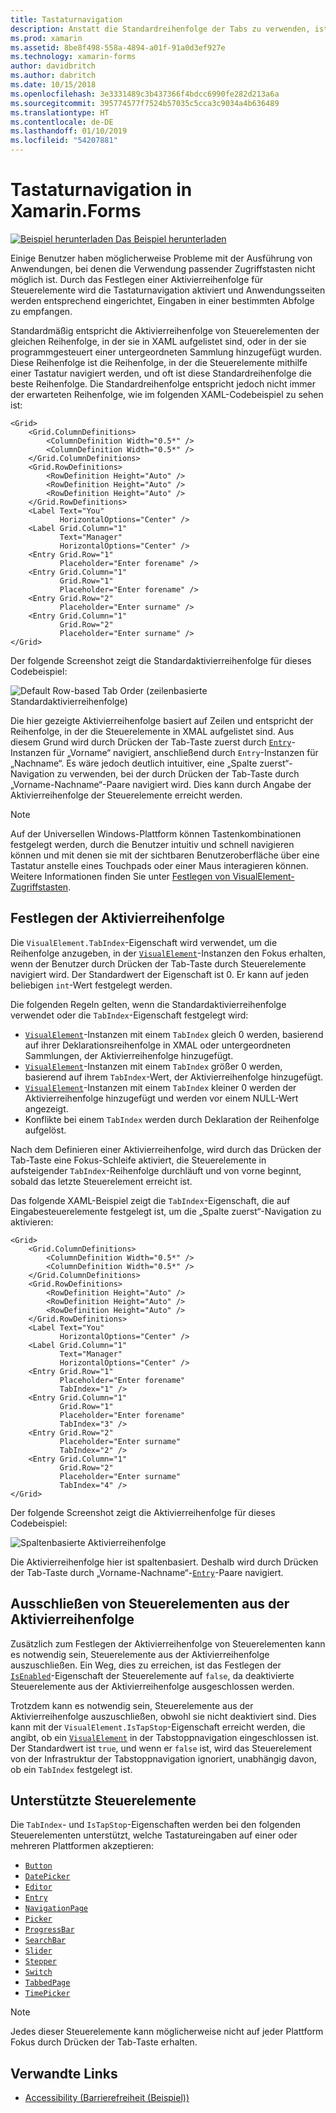 ```yaml
---
title: Tastaturnavigation
description: Anstatt die Standardreihenfolge der Tabs zu verwenden, ist es manchmal notwendig, Ihre Benutzeroberfläche zu optimieren, indem Sie die Standardreihenfolge für Tabs mithilfe einer Kombination der Eigenschaften „TabIndex“ und „IsTapStop“ angeben.
ms.prod: xamarin
ms.assetid: 8be8f498-558a-4894-a01f-91a0d3ef927e
ms.technology: xamarin-forms
author: davidbritch
ms.author: dabritch
ms.date: 10/15/2018
ms.openlocfilehash: 3e3331489c3b437366f4bdcc6990fe282d213a6a
ms.sourcegitcommit: 395774577f7524b57035c5cca3c9034a4b636489
ms.translationtype: HT
ms.contentlocale: de-DE
ms.lasthandoff: 01/10/2019
ms.locfileid: "54207881"
---
```

# <a name="keyboard-navigation-in-xamarinforms"></a>Tastaturnavigation in Xamarin.Forms

[![Beispiel herunterladen](~/media/shared/download.png) Das Beispiel herunterladen](https://developer.xamarin.com/samples/xamarin-forms/UserInterface/Accessibility/)

Einige Benutzer haben möglicherweise Probleme mit der Ausführung von Anwendungen, bei denen die Verwendung passender Zugriffstasten nicht möglich ist. Durch das Festlegen einer Aktivierreihenfolge für Steuerelemente wird die Tastaturnavigation aktiviert und Anwendungsseiten werden entsprechend eingerichtet, Eingaben in einer bestimmten Abfolge zu empfangen.

Standardmäßig entspricht die Aktivierreihenfolge von Steuerelementen der gleichen Reihenfolge, in der sie in XAML aufgelistet sind, oder in der sie programmgesteuert einer untergeordneten Sammlung hinzugefügt wurden. Diese Reihenfolge ist die Reihenfolge, in der die Steuerelemente mithilfe einer Tastatur navigiert werden, und oft ist diese Standardreihenfolge die beste Reihenfolge. Die Standardreihenfolge entspricht jedoch nicht immer der erwarteten Reihenfolge, wie im folgenden XAML-Codebeispiel zu sehen ist:

```xaml
<Grid>
    <Grid.ColumnDefinitions>
        <ColumnDefinition Width="0.5*" />
        <ColumnDefinition Width="0.5*" />
    </Grid.ColumnDefinitions>
    <Grid.RowDefinitions>
        <RowDefinition Height="Auto" />
        <RowDefinition Height="Auto" />
        <RowDefinition Height="Auto" />
    </Grid.RowDefinitions>
    <Label Text="You"
           HorizontalOptions="Center" />
    <Label Grid.Column="1"
           Text="Manager"
           HorizontalOptions="Center" />
    <Entry Grid.Row="1"
           Placeholder="Enter forename" />
    <Entry Grid.Column="1"
           Grid.Row="1"
           Placeholder="Enter forename" />
    <Entry Grid.Row="2"
           Placeholder="Enter surname" />
    <Entry Grid.Column="1"
           Grid.Row="2"
           Placeholder="Enter surname" />
</Grid>
```

Der folgende Screenshot zeigt die Standardaktivierreihenfolge für dieses Codebeispiel:

![](keyboard-images/default-tab-order.png "Default Row-based Tab Order (zeilenbasierte Standardaktivierreihenfolge)")

Die hier gezeigte Aktivierreihenfolge basiert auf Zeilen und entspricht der Reihenfolge, in der die Steuerelemente in XMAL aufgelistet sind. Aus diesem Grund wird durch Drücken der Tab-Taste zuerst durch [`Entry`](xref:Xamarin.Forms.Entry)-Instanzen für „Vorname“ navigiert, anschließend durch `Entry`-Instanzen für „Nachname“. Es wäre jedoch deutlich intuitiver, eine „Spalte zuerst“-Navigation zu verwenden, bei der durch Drücken der Tab-Taste durch „Vorname-Nachname“-Paare navigiert wird. Dies kann durch Angabe der Aktivierreihenfolge der Steuerelemente erreicht werden.

> [!NOTE]
> Auf der Universellen Windows-Plattform können Tastenkombinationen festgelegt werden, durch die Benutzer intuitiv und schnell navigieren können und mit denen sie mit der sichtbaren Benutzeroberfläche über eine Tastatur anstelle eines Touchpads oder einer Maus interagieren können. Weitere Informationen finden Sie unter [Festlegen von VisualElement-Zugriffstasten](~/xamarin-forms/platform/windows/visualelement-access-keys.md).

## <a name="setting-the-tab-order"></a>Festlegen der Aktivierreihenfolge

Die `VisualElement.TabIndex`-Eigenschaft wird verwendet, um die Reihenfolge anzugeben, in der [`VisualElement`](xref:Xamarin.Forms.VisualElement)-Instanzen den Fokus erhalten, wenn der Benutzer durch Drücken der Tab-Taste durch Steuerelemente navigiert wird. Der Standardwert der Eigenschaft ist 0. Er kann auf jeden beliebigen `int`-Wert festgelegt werden.

Die folgenden Regeln gelten, wenn die Standardaktivierreihenfolge verwendet oder die `TabIndex`-Eigenschaft festgelegt wird:

 - [`VisualElement`](xref:Xamarin.Forms.VisualElement)-Instanzen mit einem `TabIndex` gleich 0 werden, basierend auf ihrer Deklarationsreihenfolge in XMAL oder untergeordneten Sammlungen, der Aktivierreihenfolge hinzugefügt.
 - [`VisualElement`](xref:Xamarin.Forms.VisualElement)-Instanzen mit einem `TabIndex` größer 0 werden, basierend auf ihrem `TabIndex`-Wert, der Aktivierreihenfolge hinzugefügt.
 - [`VisualElement`](xref:Xamarin.Forms.VisualElement)-Instanzen mit einem `TabIndex` kleiner 0 werden der Aktivierreihenfolge hinzugefügt und werden vor einem NULL-Wert angezeigt.
 - Konflikte bei einem `TabIndex` werden durch Deklaration der Reihenfolge aufgelöst.

Nach dem Definieren einer Aktivierreihenfolge, wird durch das Drücken der Tab-Taste eine Fokus-Schleife aktiviert, die Steuerelemente in aufsteigender `TabIndex`-Reihenfolge durchläuft und von vorne beginnt, sobald das letzte Steuerelement erreicht ist.

Das folgende XAML-Beispiel zeigt die `TabIndex`-Eigenschaft, die auf Eingabesteuerelemente festgelegt ist, um die „Spalte zuerst“-Navigation zu aktivieren:

```xaml
<Grid>
    <Grid.ColumnDefinitions>
        <ColumnDefinition Width="0.5*" />
        <ColumnDefinition Width="0.5*" />
    </Grid.ColumnDefinitions>
    <Grid.RowDefinitions>
        <RowDefinition Height="Auto" />
        <RowDefinition Height="Auto" />
        <RowDefinition Height="Auto" />
    </Grid.RowDefinitions>
    <Label Text="You"
           HorizontalOptions="Center" />
    <Label Grid.Column="1"
           Text="Manager"
           HorizontalOptions="Center" />
    <Entry Grid.Row="1"
           Placeholder="Enter forename"
           TabIndex="1" />
    <Entry Grid.Column="1"
           Grid.Row="1"
           Placeholder="Enter forename"
           TabIndex="3" />
    <Entry Grid.Row="2"
           Placeholder="Enter surname"
           TabIndex="2" />
    <Entry Grid.Column="1"
           Grid.Row="2"
           Placeholder="Enter surname"
           TabIndex="4" />
</Grid>
```

Der folgende Screenshot zeigt die Aktivierreihenfolge für dieses Codebeispiel:

![](keyboard-images/correct-tab-order.png "Spaltenbasierte Aktivierreihenfolge")

Die Aktivierreihenfolge hier ist spaltenbasiert. Deshalb wird durch Drücken der Tab-Taste durch „Vorname-Nachname“-[`Entry`](xref:Xamarin.Forms.Entry)-Paare navigiert.

## <a name="excluding-controls-from-the-tab-order"></a>Ausschließen von Steuerelementen aus der Aktivierreihenfolge

Zusätzlich zum Festlegen der Aktivierreihenfolge von Steuerelementen kann es notwendig sein, Steuerelemente aus der Aktivierreihenfolge auszuschließen. Ein Weg, dies zu erreichen, ist das Festlegen der [`IsEnabled`](xref:Xamarin.Forms.VisualElement)-Eigenschaft der Steuerelemente auf `false`, da deaktivierte Steuerelemente aus der Aktivierreihenfolge ausgeschlossen werden.

Trotzdem kann es notwendig sein, Steuerelemente aus der Aktivierreihenfolge auszuschließen, obwohl sie nicht deaktiviert sind. Dies kann mit der `VisualElement.IsTapStop`-Eigenschaft erreicht werden, die angibt, ob ein [`VisualElement`](xref:Xamarin.Forms.VisualElement) in der Tabstoppnavigation eingeschlossen ist. Der Standardwert ist `true`, und wenn er `false` ist, wird das Steuerelement von der Infrastruktur der Tabstoppnavigation ignoriert, unabhängig davon, ob ein `TabIndex` festgelegt ist.

## <a name="supported-controls"></a>Unterstützte Steuerelemente

Die `TabIndex`- und `IsTapStop`-Eigenschaften werden bei den folgenden Steuerelementen unterstützt, welche Tastatureingaben auf einer oder mehreren Plattformen akzeptieren:

- [`Button`](xref:Xamarin.Forms.Button)
- [`DatePicker`](xref:Xamarin.Forms.DatePicker)
- [`Editor`](xref:Xamarin.Forms.Editor)
- [`Entry`](xref:Xamarin.Forms.Entry)
- [`NavigationPage`](xref:Xamarin.Forms.NavigationPage)
- [`Picker`](xref:Xamarin.Forms.Picker)
- [`ProgressBar`](xref:Xamarin.Forms.ProgressBar)
- [`SearchBar`](xref:Xamarin.Forms.SearchBar)
- [`Slider`](xref:Xamarin.Forms.Slider)
- [`Stepper`](xref:Xamarin.Forms.Stepper)
- [`Switch`](xref:Xamarin.Forms.Switch)
- [`TabbedPage`](xref:Xamarin.Forms.TabbedPage)
- [`TimePicker`](xref:Xamarin.Forms.TimePicker)

> [!NOTE]
> Jedes dieser Steuerelemente kann möglicherweise nicht auf jeder Plattform Fokus durch Drücken der Tab-Taste erhalten.

## <a name="related-links"></a>Verwandte Links

- [Accessibility (Barrierefreiheit (Beispiel))](https://developer.xamarin.com/samples/xamarin-forms/UserInterface/Accessibility/)
